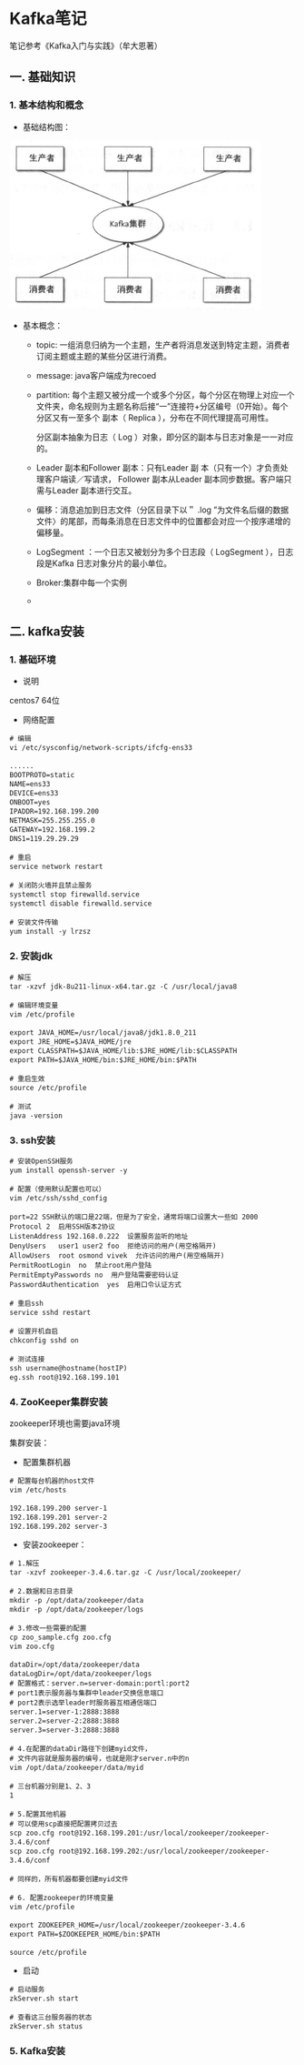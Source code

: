 # Kafka笔记

笔记参考《Kafka入门与实践》（牟大恩著）



## 一. 基础知识

### 1. 基本结构和概念

- 基础结构图：

![](.\images\kafka结构.png)

- 基本概念：

  - topic: 一组消息归纳为一个主题，生产者将消息发送到特定主题，消费者订阅主题或主题的某些分区进行消费。

  - message: java客户端成为recoed

  - partition: 每个主题又被分成一个或多个分区，每个分区在物理上对应一个文件夹，命名规则为主题名称后接“一”连接符+分区编号（0开始）。每个分区又有一至多个
    副本（ Replica ），分布在不同代理提高可用性。

    分区副本抽象为日志（ Log ）对象，即分区的副本与日志对象是一一对应的。

  - Leader 副本和Follower 副本：只有Leader 副
    本（只有一个）才负责处理客户端读／写请求， Follower 副本从Leader 副本同步数据。客户端只需与Leader 副本进行交互。

  - 偏移：消息追加到日志文件（分区目录下以＂ .log ”为文件名后缀的数据文件〉的尾部，而每条消息在日志文件中的位置都会对应一个按序递增的偏移量。

  - LogSegment ：一个日志又被划分为多个日志段（ LogSegment ），日志段是Kafka 日志对象分片的最小单位。

  - Broker:集群中每一个实例

  - 



## 二. kafka安装

### 1. 基础环境

- 说明

centos7 64位



- 网络配置

```shell
# 编辑
vi /etc/sysconfig/network-scripts/ifcfg-ens33 

......
BOOTPROTO=static
NAME=ens33
DEVICE=ens33
ONBOOT=yes
IPADDR=192.168.199.200
NETMASK=255.255.255.0
GATEWAY=192.168.199.2
DNS1=119.29.29.29

# 重启
service network restart

# 关闭防火墙并且禁止服务
systemctl stop firewalld.service
systemctl disable firewalld.service

# 安装文件传输
yum install -y lrzsz
```



### 2. 安装jdk

```shell
# 解压
tar -xzvf jdk-8u211-linux-x64.tar.gz -C /usr/local/java8

# 编辑环境变量
vim /etc/profile

export JAVA_HOME=/usr/local/java8/jdk1.8.0_211
export JRE_HOME=$JAVA_HOME/jre
export CLASSPATH=$JAVA_HOME/lib:$JRE_HOME/lib:$CLASSPATH
export PATH=$JAVA_HOME/bin:$JRE_HOME/bin:$PATH

# 重启生效
source /etc/profile

# 测试 
java -version
```



### 3. ssh安装

```shell
# 安装OpenSSH服务
yum install openssh-server -y

# 配置（使用默认配置也可以）
vim /etc/ssh/sshd_config

port=22 SSH默认的端口是22端，但是为了安全，通常将端口设置大一些如 2000
Protocol 2  启用SSH版本2协议
ListenAddress 192.168.0.222  设置服务监听的地址
DenyUsers   user1 user2 foo  拒绝访问的用户(用空格隔开)
AllowUsers  root osmond vivek  允许访问的用户(用空格隔开)
PermitRootLogin  no  禁止root用户登陆
PermitEmptyPasswords no  用户登陆需要密码认证
PasswordAuthentication  yes  启用口令认证方式

# 重启ssh
service sshd restart

# 设置开机自启
chkconfig sshd on

# 测试连接
ssh username@hostname(hostIP)
eg.ssh root@192.168.199.101
```



### 4. ZooKeeper集群安装

zookeeper环境也需要java环境

集群安装：



- 配置集群机器

```shell
# 配置每台机器的host文件
vim /etc/hosts

192.168.199.200 server-1
192.168.199.201 server-2
192.168.199.202 server-3
```



- 安装zookeeper：

```shell
# 1.解压
tar -xzvf zookeeper-3.4.6.tar.gz -C /usr/local/zookeeper/

# 2.数据和日志目录
mkdir -p /opt/data/zookeeper/data
mkdir -p /opt/data/zookeeper/logs

# 3.修改一些需要的配置
cp zoo_sample.cfg zoo.cfg
vim zoo.cfg

dataDir=/opt/data/zookeeper/data
dataLogDir=/opt/data/zookeeper/logs
# 配置格式：server.n=server-domain:portl:port2
# port1表示服务器与集群中leader交换信息端口
# port2表示选举leader时服务器互相通信端口
server.1=server-1:2888:3888
server.2=server-2:2888:3888
server.3=server-3:2888:3888

# 4.在配置的dataDir路径下创建myid文件，
# 文件内容就是服务器的编号，也就是刚才server.n中的n
vim /opt/data/zookeeper/data/myid

# 三台机器分别是1、2、3
1

# 5.配置其他机器
# 可以使用scp直接把配置拷贝过去
scp zoo.cfg root@192.168.199.201:/usr/local/zookeeper/zookeeper-3.4.6/conf
scp zoo.cfg root@192.168.199.202:/usr/local/zookeeper/zookeeper-3.4.6/conf

# 同样的，所有机器都要创建myid文件

# 6. 配置zookeeper的环境变量
vim /etc/profile

export ZOOKEEPER_HOME=/usr/local/zookeeper/zookeeper-3.4.6
export PATH=$ZOOKEEPER_HOME/bin:$PATH 

source /etc/profile
```



- 启动

```shell
# 启动服务
zkServer.sh start

# 查看这三台服务器的状态
zkServer.sh status
```



### 5. Kafka安装

